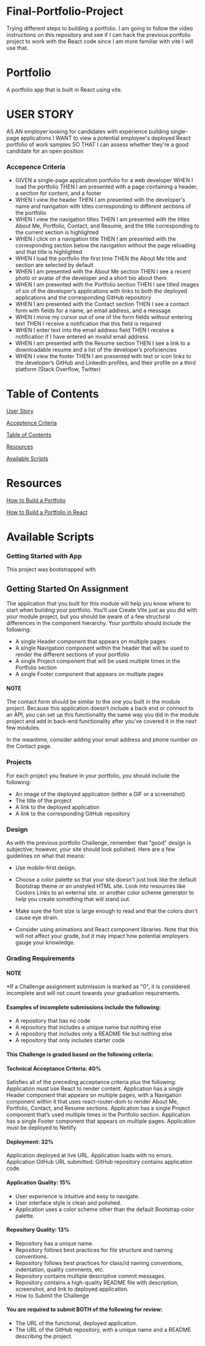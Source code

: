 # Final-Portfolio-Project
Trying different steps to building a portfolio.  I am going to follow the video instructions on this repository and see if I can hack the previous portfolio project to work with the React code since I am more familiar with vite I will use that.  

# Portfolio
A portfolio app that is built in React using vite.

# USER STORY

AS AN employer looking for candidates with experience building single-page applications
I WANT to view a potential employee's deployed React portfolio of work samples
SO THAT I can assess whether they're a good candidate for an open position

### Accepence Criteria

* GIVEN a single-page application portfolio for a web developer
WHEN I load the portfolio
THEN I am presented with a page containing a header, a section for content, and a footer
* WHEN I view the header
THEN I am presented with the developer's name and navigation with titles corresponding to different sections of the portfolio
* WHEN I view the navigation titles
THEN I am presented with the titles About Me, Portfolio, Contact, and Resume, and the title corresponding to the current section is highlighted
* WHEN I click on a navigation title
THEN I am presented with the corresponding section below the navigation without the page reloading and that title is highlighted
* WHEN I load the portfolio the first time
THEN the About Me title and section are selected by default
* WHEN I am presented with the About Me section
THEN I see a recent photo or avatar of the developer and a short bio about them
* WHEN I am presented with the Portfolio section
THEN I see titled images of six of the developer’s applications with links to both the deployed applications and the corresponding GitHub repository
* WHEN I am presented with the Contact section
THEN I see a contact form with fields for a name, an email address, and a message
* WHEN I move my cursor out of one of the form fields without entering text
THEN I receive a notification that this field is required
* WHEN I enter text into the email address field
THEN I receive a notification if I have entered an invalid email address
* WHEN I am presented with the Resume section
THEN I see a link to a downloadable resume and a list of the developer’s proficiencies
* WHEN I view the footer
THEN I am presented with text or icon links to the developer’s GitHub and LinkedIn profiles, and their profile on a third platform (Stack Overflow, Twitter)

# Table of Contents
[User Story](https://github.com/Blushiva/Portfolio/tree/main#user-story)

[Acceptence Criteria](https://github.com/Blushiva/Portfolio/tree/main#accepence-criteria)

[Table of Contents](https://github.com/Blushiva/Portfolio/tree/main?tab=readme-ov-file#table-of-contents)

[Resources](https://github.com/Blushiva/Portfolio/tree/main?tab=readme-ov-file#resources)

[Available Scripts](https://github.com/Blushiva/Portfolio/tree/main?tab=readme-ov-file#available-scripts)


# Resources

[How to Build a Portfolio](https://medium.com/@keilalofra/building-a-portfolio-using-create-react-app-and-netlify-fed783f8b6cf)

[How to Build a Portfolio in React](https://www.youtube.com/watch?v=YQCDUJ6hhNY)

# Available Scripts

### Getting Started with App

This project was bootstrapped with 

## Getting Started On Assignment

The application that you built for this module will help you know where to start when building your portfolio. You’ll use Create Vite just as you did with your module project, but you should be aware of a few structural differences in the component hierarchy. Your portfolio should include the following:

* A single Header component that appears on multiple pages
* A single Navigation component within the header that will be used to render the different sections of your portfolio
* A single Project component that will be used multiple times in the Portfolio section
* A single Footer component that appears on multiple pages

#### NOTE

The contact form should be similar to the one you built in the module project. Because this application doesn’t include a back end or connect to an API, you can set up this functionality the same way you did in the module project and add in back-end functionality after you’ve covered it in the next few modules.

In the meantime, consider adding your email address and phone number on the Contact page.

### Projects

For each project you feature in your portfolio, you should include the following:

* An image of the deployed application (either a GIF or a screenshot)
* The title of the project
* A link to the deployed application
* A link to the corresponding GitHub repository

### Design

As with the previous portfolio Challenge, remember that "good" design is subjective; however, your site should look polished. Here are a few guidelines on what that means:

* Use mobile-first design.

* Choose a color palette so that your site doesn't just look like the default Bootstrap theme or an unstyled HTML site. Look into resources like Coolors Links to an external site. or another color scheme generator to help you create something that will stand out.

* Make sure the font size is large enough to read and that the colors don't cause eye strain.

* Consider using animations and React component libraries. Note that this will not affect your grade, but it may impact how potential employers gauge your knowledge.

### Grading Requirements

#### NOTE

*If a Challenge assignment submission is marked as "0", it is considered incomplete and will not count towards your graduation requirements.

#### Examples of incomplete submissions include the following:

* A repository that has no code
* A repository that includes a unique name but nothing else
* A repository that includes only a README file but nothing else
* A repository that only includes starter code

#### This Challenge is graded based on the following criteria:

#### Technical Acceptance Criteria: 40%

Satisfies all of the preceding acceptance criteria plus the following:
Application must use React to render content.
Application has a single Header component that appears on multiple pages, with a Navigation component within it that uses react-router-dom to render About Me, Portfolio, Contact, and Resume sections.
Application has a single Project component that’s used multiple times in the Portfolio section.
Application has a single Footer component that appears on multiple pages.
Application must be deployed to Netlify.

#### Deployment: 32%

Application deployed at live URL.
Application loads with no errors.
Application GitHub URL submitted.
GitHub repository contains application code.

#### Application Quality: 15%

* User experience is intuitive and easy to navigate.
* User interface style is clean and polished.
* Application uses a color scheme other than the default Bootstrap color palette.

#### Repository Quality: 13%

* Repository has a unique name.
* Repository follows best practices for file structure and naming conventions.
* Repository follows best practices for class/id naming conventions, indentation, quality comments, etc.
* Repository contains multiple descriptive commit messages.
* Repository contains a high-quality README file with description, screenshot, and link to deployed application.
* How to Submit the Challenge

#### You are required to submit BOTH of the following for review:

* The URL of the functional, deployed application.
* The URL of the GitHub repository, with a unique name and a README describing the project.

